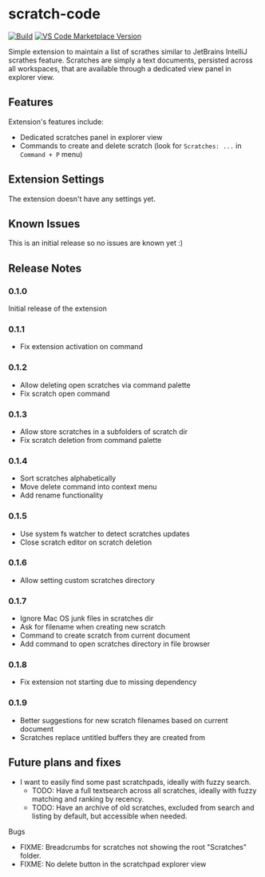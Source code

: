 # scratch-code

[![Build](https://github.com/vladimir-kotikov/scratch-code/actions/workflows/build.yml/badge.svg?branch=main)](https://github.com/vladimir-kotikov/scratch-code/actions/workflows/build.yml)
[![VS Code Marketplace Version](https://img.shields.io/visual-studio-marketplace/v/vlkoti.scratch-code?label=VS%20Code%20%20Marketplace)](https://marketplace.visualstudio.com/items?itemName=vlkoti.scratch-code)

Simple extension to maintain a list of scrathes similar to JetBrains IntelliJ scrathes feature. Scratches are simply a text documents, persisted across all workspaces, that are available through a dedicated view panel in explorer view.

## Features

Extension's features include:

- Dedicated scratches panel in explorer view
- Commands to create and delete scratch (look for `Scratches: ...` in `Command + P` menu)

## Extension Settings

The extension doesn't have any settings yet.

## Known Issues

This is an initial release so no issues are known yet :)

## Release Notes

### 0.1.0

Initial release of the extension

### 0.1.1

- Fix extension activation on command

### 0.1.2

- Allow deleting open scratches via command palette
- Fix scratch open command

### 0.1.3

- Allow store scratches in a subfolders of scratch dir
- Fix scratch deletion from command palette

### 0.1.4

- Sort scratches alphabetically
- Move delete command into context menu
- Add rename functionality

### 0.1.5

- Use system fs watcher to detect scratches updates
- Close scratch editor on scratch deletion

### 0.1.6

- Allow setting custom scratches directory

### 0.1.7

- Ignore Mac OS junk files in scratches dir
- Ask for filename when creating new scratch
- Command to create scratch from current document
- Add command to open scratches directory in file browser

### 0.1.8

- Fix extension not starting due to missing dependency

### 0.1.9

- Better suggestions for new scratch filenames based on current document
- Scratches replace untitled buffers they are created from

## Future plans and fixes

- I want to easily find some past scratchpads, ideally with fuzzy search.
  - TODO: Have a full textsearch across all scratches, ideally with fuzzy matching and ranking by recency.
  - TODO: Have an archive of old scratches, excluded from search and listing by default, but accessible when needed.

Bugs

- FIXME: Breadcrumbs for scratches not showing the root "Scratches" folder.
- FIXME: No delete button in the scratchpad explorer view
